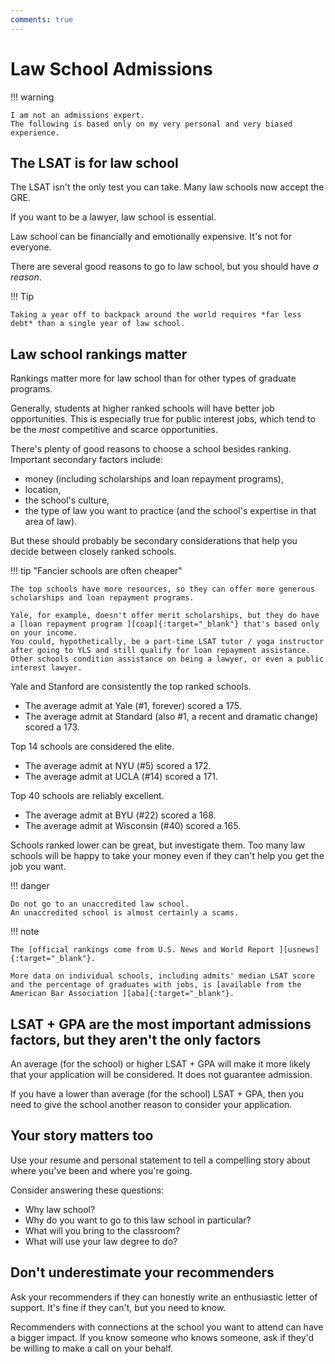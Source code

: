 ```yaml
---
comments: true
---
```


# Law School Admissions

!!! warning

    I am not an admissions expert. 
    The following is based only on my very personal and very biased experience.

## The LSAT is for law school

The LSAT isn't the only test you can take.
Many law schools now accept the GRE.

If you want to be a lawyer, law school is essential.

Law school can be financially and emotionally expensive.
It's not for everyone.

There are several good reasons to go to law school, but you should have *a reason*.

!!! Tip

    Taking a year off to backpack around the world requires *far less debt* than a single year of law school.

## Law school rankings matter

Rankings matter more for law school than for other types of graduate programs.

Generally, students at higher ranked schools will have better job opportunities.
This is especially true for public interest jobs, which tend to be the *most* competitive and scarce opportunities.

There's plenty of good reasons to choose a school besides ranking.
Important secondary factors include:

- money (including scholarships and loan repayment programs),
- location,
- the school's culture,
- the type of law you want to practice (and the school's expertise in that area of law).

But these should probably be secondary considerations that help you decide between closely ranked schools.

!!! tip "Fancier schools are often cheaper"

    The top schools have more resources, so they can offer more generous scholarships and loan repayment programs.

    Yale, for example, doesn't offer merit scholarships, but they do have a [loan repayment program ][coap]{:target="_blank"} that's based only on your income.
    You could, hypothetically, be a part-time LSAT tutor / yoga instructor after going to YLS and still qualify for loan repayment assistance.
    Other schools condition assistance on being a lawyer, or even a public interest lawyer.

Yale and Stanford are consistently the top ranked schools.

- The average admit at Yale (#1, forever) scored a 175.
- The average admit at Standard (also #1, a recent and dramatic change) scored a 173.

Top 14 schools are considered the elite.

- The average admit at NYU (#5) scored a 172.
- The average admit at UCLA (#14) scored a 171.

Top 40 schools are reliably excellent.

- The average admit at BYU (#22) scored a 168.
- The average admit at Wisconsin (#40) scored a 165.

Schools ranked lower can be great, but investigate them.
Too many law schools will be happy to take your money even if they can't help you get the job you want.

!!! danger

    Do not go to an unaccredited law school. 
    An unaccredited school is almost certainly a scams.

!!! note

    The [official rankings come from U.S. News and World Report ][usnews]{:target="_blank"}.

    More data on individual schools, including admits' median LSAT score and the percentage of graduates with jobs, is [available from the American Bar Association ][aba]{:target="_blank"}.

## LSAT + GPA are the most important admissions factors, but they aren't the only factors

An average (for the school) or higher LSAT + GPA will make it more likely that your application will be considered.
It does not guarantee admission.

If you have a lower than average (for the school) LSAT + GPA, then you need to give the school another reason to consider your application.

## Your story matters too

Use your resume and personal statement to tell a compelling story about where you've been and where you're going.

Consider answering these questions:

- Why law school?
- Why do you want to go to this law school in particular?
- What will you bring to the classroom?
- What will use your law degree to do?

## Don't underestimate your recommenders

Ask your recommenders if they can honestly write an enthusiastic letter of support.
It's fine if they can't, but you need to know.

Recommenders with connections at the school you want to attend can have a bigger impact.
If you know someone who knows someone, ask if they'd be willing to make a call on your behalf.

[usnews]: https://www.usnews.com/best-graduate-schools/top-law-schools/law-rankings
[aba]: https://www.abarequireddisclosures.org/Disclosure509.aspx
[coap]: https://law.yale.edu/admissions/cost-financial-aid/post-graduate-loan-repayment/about-coap
